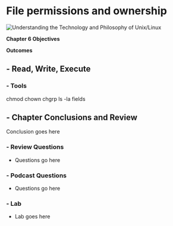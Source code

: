 # File permissions and ownership
![Understanding the Technology and Philosophy of Unix/Linux](http://imgs.xkcd.com/comics/authorization.png  "File Permissions")

__Chapter 6 Objectives__



__Outcomes__

## - Read, Write, Execute




### - Tools 

  chmod
  chown
  chgrp
  ls -la fields


## - Chapter Conclusions and Review

  Conclusion goes here

### - Review Questions

  * Questions go here

### - Podcast Questions

 * Questions go here

### - Lab

 * Lab goes here 